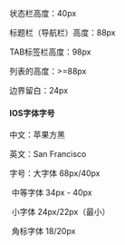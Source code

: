 

状态栏高度：40px

标题栏（导航栏）高度：88px

TAB标签栏高度：98px

列表的高度：>=88px

边界留白：24px

#### IOS字体字号

中文：苹果方黑

英文：San Francisco

字号：大字体 68px/40px

​			中等字体 34px - 40px

​			小字体 24px/22px（最小）

​			角标字体 18/20px

